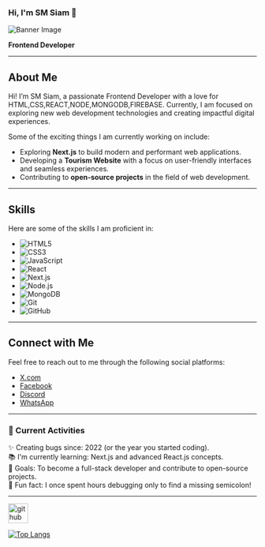 ### Hi, I'm  SM Siam   👋

![[Banner Image](URL_OF_YOUR_BANNER_IMAGE) <!-- Replace with your banner image URL -->
](https://raw.githubusercontent.com/siam114/siam114/refs/heads/main/siam.jpg)

**Frontend Developer**

---

## About Me  
Hi! I’m SM Siam, a passionate Frontend Developer with a love for HTML,CSS,REACT,NODE,MONGODB,FIREBASE. Currently, I am focused on exploring new web development technologies and creating impactful digital experiences. 

Some of the exciting things I am currently working on include:

- Exploring **Next.js** to build modern and performant web applications.
- Developing a **Tourism Website** with a focus on user-friendly interfaces and seamless experiences.
- Contributing to **open-source projects** in the field of web development.

---

## Skills  
Here are some of the skills I am proficient in:

- ![HTML5](https://img.shields.io/badge/-HTML5-E34F26?logo=html5&logoColor=white)
- ![CSS3](https://img.shields.io/badge/-CSS3-1572B6?logo=css3&logoColor=white)
- ![JavaScript](https://img.shields.io/badge/-JavaScript-F7DF1E?logo=javascript&logoColor=white)
- ![React](https://img.shields.io/badge/-React-61DAFB?logo=react&logoColor=black)
- ![Next.js](https://img.shields.io/badge/-Next.js-000000?logo=nextdotjs&logoColor=white)
- ![Node.js](https://img.shields.io/badge/-Node.js-339933?logo=node.js&logoColor=white)
- ![MongoDB](https://img.shields.io/badge/-MongoDB-47A248?logo=mongodb&logoColor=white)
- ![Git](https://img.shields.io/badge/-Git-F05032?logo=git&logoColor=white)
- ![GitHub](https://img.shields.io/badge/-GitHub-181717?logo=github&logoColor=white)

---

## Connect with Me  
Feel free to reach out to me through the following social platforms:

- [X.com](https://x.com/SMSiam233877)  
- [Facebook](https://www.facebook.com/sumsuzzaman.siam)  
- [Discord](https://discord.com/channels/@me)  
- [WhatsApp](https://web.whatsapp.com/)  

---


###
### 📌 Current Activities
<p align="left">✨ Creating bugs since: 2022 (or the year you started coding).<br>📚 I'm currently learning: Next.js and advanced React.js concepts.<br>🎯 Goals: To become a full-stack developer and contribute to open-source projects.<br>🎲 Fun fact: I once spent hours debugging only to find a missing semicolon!</p>

---
[<img src='https://cdn.jsdelivr.net/npm/simple-icons@3.0.1/icons/github.svg' alt='github' height='40'>](https://github.com/siam114)  

[![Top Langs](https://github-readme-stats.vercel.app/api/top-langs/?username=siam114)](https://github.com/anuraghazra/github-readme-stats)
